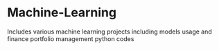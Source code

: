 # Machine-Learning

Includes various machine learning projects including models usage and finance portfolio management python codes
